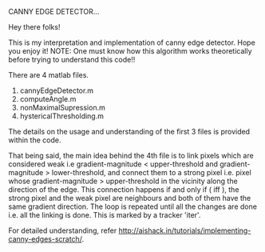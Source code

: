 CANNY EDGE DETECTOR...

Hey there folks! 

This is my interpretation and implementation of canny edge detector. Hope you enjoy it!
NOTE: One must know how this algorithm works theoretically before trying to understand this code!!

There are 4 matlab files.

1. cannyEdgeDetector.m
2. computeAngle.m
3. nonMaximalSupression.m
4. hystericalThresholding.m

The details on the usage and understanding of the first 3 files is provided within the code.

That being said, the main idea behind the 4th file is to link pixels which are considered weak i.e gradient-magnitude < upper-threshold and gradient-magnitude > lower-threshold, and connect them to a strong pixel i.e. pixel whose gradient-magnitude > upper-threshold in the vicinity along the direction of the edge. This connection happens if and only if ( iff ), the strong pixel and the weak pixel are neighbours and both of them have the same gradient direction. The loop is repeated until all the changes are done i.e. all the linking is done. This is marked by a tracker 'iter'. 

For detailed understanding, refer http://aishack.in/tutorials/implementing-canny-edges-scratch/.



